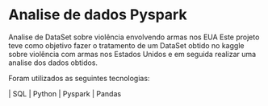 # Analise de dados Pyspark
Analise de DataSet sobre violência envolvendo armas nos EUA
Este projeto teve como objetivo fazer o tratamento de um DataSet obtido no kaggle sobre violência com armas nos Estados Unidos e em seguida realizar uma analise dos dados obtidos.

Foram utilizados as seguintes tecnologias:

| SQL | Python | Pyspark | Pandas
